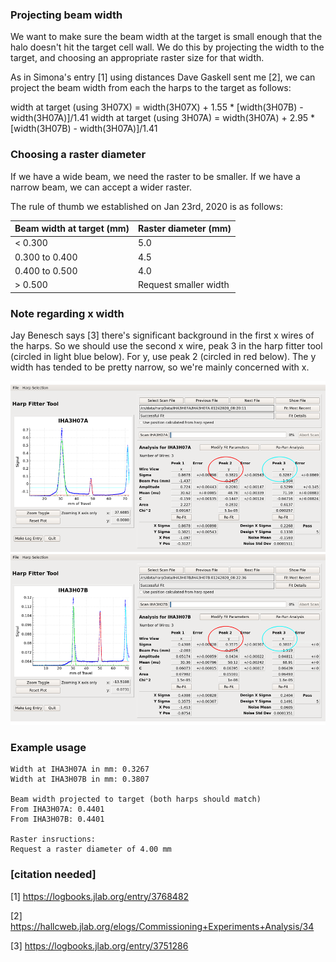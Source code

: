### Projecting beam width
We want to make sure the beam width at the target is small enough that
the halo doesn't hit the target cell wall. We do this by projecting the
width to the target, and choosing an appropriate raster size for that width.

As in Simona's entry [1] using distances Dave Gaskell sent me [2], we can
project the beam width from each the harps to the target as follows:

width at target (using 3H07X) = width(3H07X) + 1.55 * [width(3H07B) - width(3H07A)]/1.41
width at target (using 3H07A) = width(3H07A) + 2.95 * [width(3H07B) - width(3H07A)]/1.41

### Choosing a raster diameter
If we have a wide beam, we need the raster to be smaller.
If we have a narrow beam, we can accept a wider raster.

The rule of thumb we established on Jan 23rd, 2020 is as follows:

| Beam width at target (mm) | Raster diameter (mm)  |
| ------------------------- | --------------------- |
| < 0.300                   | 5.0                   |
| 0.300 to 0.400            | 4.5                   |
| 0.400 to 0.500            | 4.0                   |
| > 0.500                   | Request smaller width |

### Note regarding x width
Jay Benesch says [3]  there's significant background in the first x wires
of the harps. So we should use the second x wire, peak 3 in the harp fitter
tool (circled in light blue below). For y, use peak 2 (circled in red below).
The y width has tended to be pretty narrow, so we're mainly concerned with x.

![harps](both_harps.png)

### Example usage
```~/a1n_project_beam_width$ ./project_beam_to_target.py
Width at IHA3H07A in mm: 0.3267
Width at IHA3H07B in mm: 0.3807

Beam width projected to target (both harps should match)
From IHA3H07A: 0.4401
From IHA3H07B: 0.4401

Raster insructions:
Request a raster diameter of 4.00 mm
```

### [citation needed]
[1] https://logbooks.jlab.org/entry/3768482

[2] https://hallcweb.jlab.org/elogs/Commissioning+Experiments+Analysis/34

[3] https://logbooks.jlab.org/entry/3751286
